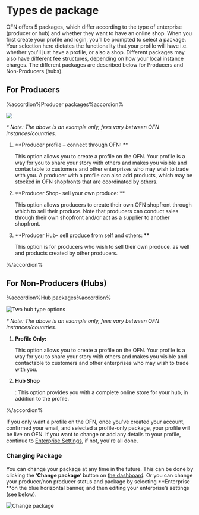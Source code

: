 # Types de package

OFN offers 5 packages, which differ according to the type of enterprise \(producer or hub\) and whether they want to have an online shop. When you first create your profile and login, you’ll be prompted to select a package. Your selection here dictates the functionality that your profile will have i.e. whether you'll just have a profile, or also a shop. Different packages may also have different fee structures, depending on how your local instance charges. The different packages are described below for Producers and Non-Producers \(hubs\).

## For Producers

%accordion%Producer packages%accordion%

![](https://openfoodnetwork.org/wp-content/uploads/2015/05/Three-producer-types.png)

_\* Note: The above is an example only, fees vary between OFN instances/countries._

1. **Producer profile – connect through OFN: **

   This option allows you to create a profile on the OFN. Your profile is a way for you to share your story with others and makes you visible and contactable to customers and other enterprises who may wish to trade with you. A producer with a profile can also add products, which may be stocked in OFN shopfronts that are coordinated by others.

2. **Producer Shop- sell your own produce: **

   This option allows producers to create their own OFN shopfront through which to sell their produce. Note that producers can conduct sales through their own shopfront and/or act as a supplier to another shopfront.

3. **Producer Hub- sell produce from self and others:  **

   This option is for producers who wish to sell their own produce, as well and products created by other producers.

%/accordion%

## For Non-Producers \(Hubs\)

%accordion%Hub packages%accordion%

![Two hub type options](https://openfoodnetwork.org/wp-content/uploads/2015/05/Two-hub-types.png)

_\* Note: The above is an example only, fees vary between OFN instances/countries._

1. **Profile Only:**

    This option allows you to create a profile on the OFN. Your profile is a way for you to share your story with others and makes you visible and contactable to customers and other enterprises who may wish to trade with you.

2. **Hub Shop**

   : This option provides you with a complete online store for your hub, in addition to the profile.

%/accordion%

If you only want a profile on the OFN, once you've created your account, confirmed your email, and selected a profile-only package, your profile will be live on OFN. If you want to change or add any details to your profile, continue to [Enterprise Settings](../fonctionnalites-avancees/votre-profil/), if not, you're all done.

### Changing Package

You can change your package at any time in the future. This can be done by clicking the ‘**Change package**‘ button on [the dashboard](tableau-de-bord.md). Or you can change your producer/non producer status and package by selecting **Enterprise **on the blue horizontal banner, and then editing your enterprise’s settings \(see below\).

![Change package](https://openfoodnetwork.org/wp-content/uploads/2015/05/Change-package.png)

